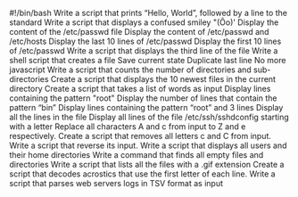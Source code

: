 #!/bin/bash
Write a script that prints “Hello, World”, followed by a line to the standard
Write a script that displays a confused smiley "(Ôo)'
Display the content of the /etc/passwd file
Display the content of /etc/passwd and /etc/hosts
Display the last 10 lines of /etc/passwd
Display the first 10 lines of /etc/passwd
Write a script that displays the third line of the file
Write a shell script that creates a file 
Save current state
Duplicate last line
No more javascript
Write a script that counts the number of directories and sub-directories
Create a script that displays the 10 newest files in the current directory
Create a script that takes a list of words as input 
Display lines containing the pattern "root"
Display the number of lines that contain the pattern “bin”
Display lines containing the pattern “root” and 3 lines
Display all the lines in the file 
Display all lines of the file /etc/ssh/sshdconfig starting with a letter
Replace all characters A and c from input to Z and e respectively.
Create a script that removes all letters c and C from input.
Write a script that reverse its input.
Write a script that displays all users and their home directories
Write a command that finds all empty files and directories 
Write a script that lists all the files with a .gif extension 
Create a script that decodes acrostics that use the first letter of each line.
Write a script that parses web servers logs in TSV format as input 
